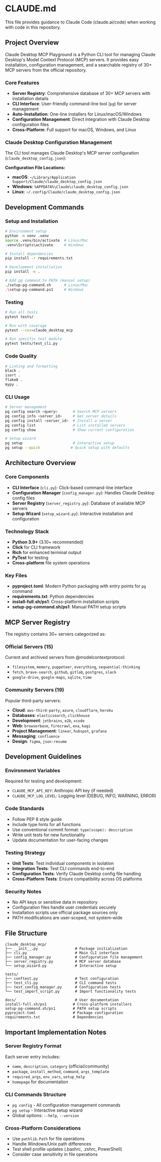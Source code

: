 # CLAUDE.md

This file provides guidance to Claude Code (claude.ai/code) when working with code in this repository.

## Project Overview

Claude Desktop MCP Playground is a Python CLI tool for managing Claude Desktop's Model Context Protocol (MCP) servers. It provides easy installation, configuration management, and a searchable registry of 30+ MCP servers from the official repository.

### Core Features

- **Server Registry**: Comprehensive database of 30+ MCP servers with installation details
- **CLI Interface**: User-friendly command-line tool (`pg`) for server management  
- **Auto-Installation**: One-line installers for Linux/macOS/Windows
- **Configuration Management**: Direct integration with Claude Desktop configuration files
- **Cross-Platform**: Full support for macOS, Windows, and Linux

### Claude Desktop Configuration Management

The CLI tool manages Claude Desktop's MCP server configuration (`claude_desktop_config.json`):

**Configuration File Locations:**
- **macOS**: `~/Library/Application Support/Claude/claude_desktop_config.json`
- **Windows**: `%APPDATA%\Claude\claude_desktop_config.json`
- **Linux**: `~/.config/Claude/claude_desktop_config.json`

## Development Commands

### Setup and Installation
```bash
# Environment setup
python -m venv .venv
source .venv/bin/activate  # Linux/Mac
.venv\Scripts\activate     # Windows

# Install dependencies
pip install -r requirements.txt

# Development installation
pip install -e .

# Add pg command to PATH (manual setup)
./setup-pg-command.sh      # Linux/Mac
.\setup-pg-command.ps1     # Windows
```

### Testing
```bash
# Run all tests
pytest tests/

# Run with coverage
pytest --cov=claude_desktop_mcp

# Run specific test module
pytest tests/test_cli.py
```

### Code Quality
```bash
# Linting and formatting
black .
isort .
flake8 .
mypy .
```

### CLI Usage
```bash
# Server management
pg config search <query>       # Search MCP servers
pg config info <server_id>     # Get server details
pg config install <server_id>  # Install a server
pg config list                 # List installed servers
pg config show                 # Show current configuration

# Setup wizard
pg setup                       # Interactive setup
pg setup --quick              # Quick setup with defaults
```

## Architecture Overview

### Core Components
- **CLI Interface** (`cli.py`): Click-based command-line interface
- **Configuration Manager** (`config_manager.py`): Handles Claude Desktop config files
- **Server Registry** (`server_registry.py`): Database of available MCP servers
- **Setup Wizard** (`setup_wizard.py`): Interactive installation and configuration

### Technology Stack
- **Python 3.9+** (3.10+ recommended)
- **Click** for CLI framework
- **Rich** for enhanced terminal output
- **PyTest** for testing
- **Cross-platform** file system operations

### Key Files
- **pyproject.toml**: Modern Python packaging with entry points for `pg` command
- **requirements.txt**: Python dependencies
- **install-full.sh/ps1**: Cross-platform installation scripts
- **setup-pg-command.sh/ps1**: Manual PATH setup scripts

## MCP Server Registry

The registry contains 30+ servers categorized as:

### Official Servers (15)
Current and archived servers from @modelcontextprotocol:
- `filesystem`, `memory`, `puppeteer`, `everything`, `sequential-thinking`
- `fetch`, `brave-search`, `github`, `gitlab`, `postgres`, `slack`
- `google-drive`, `google-maps`, `sqlite`, `time`

### Community Servers (19)
Popular third-party servers:
- **Cloud**: `aws-third-party`, `azure`, `cloudflare`, `heroku`
- **Databases**: `elasticsearch`, `clickhouse`
- **Development**: `jetbrains`, `e2b`, `xcode`
- **Web**: `browserbase`, `firecrawl`, `exa`, `kagi`
- **Project Management**: `linear`, `hubspot`, `grafana`
- **Messaging**: `confluence`
- **Design**: `figma`, `json-resume`

## Development Guidelines

### Environment Variables
Required for testing and development:
- `CLAUDE_MCP_API_KEY`: Anthropic API key (if needed)
- `CLAUDE_MCP_LOG_LEVEL`: Logging level (DEBUG, INFO, WARNING, ERROR)

### Code Standards
- Follow PEP 8 style guide
- Include type hints for all functions
- Use conventional commit format: `type(scope): description`
- Write unit tests for new functionality
- Update documentation for user-facing changes

### Testing Strategy
- **Unit Tests**: Test individual components in isolation
- **Integration Tests**: Test CLI commands end-to-end
- **Configuration Tests**: Verify Claude Desktop config file handling
- **Cross-Platform Tests**: Ensure compatibility across OS platforms

### Security Notes
- No API keys or sensitive data in repository
- Configuration files handle user credentials securely
- Installation scripts use official package sources only
- PATH modifications are user-scoped, not system-wide

## File Structure

```
claude_desktop_mcp/
├── __init__.py                 # Package initialization
├── cli.py                      # Main CLI interface
├── config_manager.py           # Configuration file management
├── server_registry.py          # MCP server database
└── setup_wizard.py             # Interactive setup

tests/
├── conftest.py                 # Test configuration
├── test_cli.py                 # CLI command tests
├── test_config_manager.py      # Configuration tests
└── test_import_script.py       # Import functionality tests

docs/                           # User documentation
install-full.sh/ps1            # Cross-platform installers
setup-pg-command.sh/ps1        # PATH setup scripts
pyproject.toml                 # Package configuration
requirements.txt               # Dependencies
```

## Important Implementation Notes

### Server Registry Format
Each server entry includes:
- `name`, `description`, `category` (official/community)
- `package`, `install_method`, `command`, `args_template`
- `required_args`, `env_vars`, `setup_help`
- `homepage` for documentation

### CLI Commands Structure
- `pg config` - All configuration management commands
- `pg setup` - Interactive setup wizard
- Global options: `--help`, `--version`

### Cross-Platform Considerations
- Use `pathlib.Path` for file operations
- Handle Windows/Unix path differences
- Test shell profile updates (.bashrc, .zshrc, PowerShell)
- Consider case sensitivity in file operations